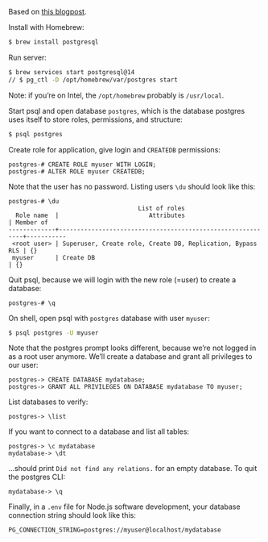 Based on [this blogpost](https://www.codementor.io/@engineerapart/getting-started-with-postgresql-on-mac-osx-are8jcopb).

Install with Homebrew:

```bash
$ brew install postgresql
```

Run server:

```bash
$ brew services start postgresql@14
// $ pg_ctl -D /opt/homebrew/var/postgres start
```

Note: if you’re on Intel, the `/opt/homebrew` probably is `/usr/local`.

Start psql and open database `postgres`, which is the database postgres uses itself to store roles, permissions, and structure:

```bash
$ psql postgres
```

Create role for application, give login and `CREATEDB` permissions:

```postgres
postgres-# CREATE ROLE myuser WITH LOGIN;
postgres-# ALTER ROLE myuser CREATEDB;
```

Note that the user has no password. Listing users `\du` should look like this:

```postgres
postgres-# \du
                                    List of roles
  Role name  |                         Attributes                         | Member of
-------------+------------------------------------------------------------+-----------
 <root user> | Superuser, Create role, Create DB, Replication, Bypass RLS | {}
 myuser      | Create DB                                                  | {}
```

Quit psql, because we will login with the new role (=user) to create a database:

```postgres
postgres-# \q
```

On shell, open psql with `postgres` database with user `myuser`:

```bash
$ psql postgres -U myuser
```

Note that the postgres prompt looks different, because we’re not logged in as a root user anymore. We’ll create a database and grant all privileges to our user:

```postgres
postgres-> CREATE DATABASE mydatabase;
postgres-> GRANT ALL PRIVILEGES ON DATABASE mydatabase TO myuser;
```

List databases to verify:

```postgres
postgres-> \list
```

If you want to connect to a database and list all tables:

```postgres
postgres-> \c mydatabase
mydatabase-> \dt
```

...should print `Did not find any relations.` for an empty database. To quit the postgres CLI:

```
mydatabase-> \q
```

Finally, in a `.env` file for Node.js software development, your database connection string should look like this:

```
PG_CONNECTION_STRING=postgres://myuser@localhost/mydatabase
```
